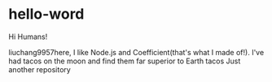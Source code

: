 # hello-word

Hi Humans!

liuchang9957here, I like Node.js and Coefficient(that's what I made of!).
I've had tacos on the moon and find them far superior to Earth tacos
Just another repository
